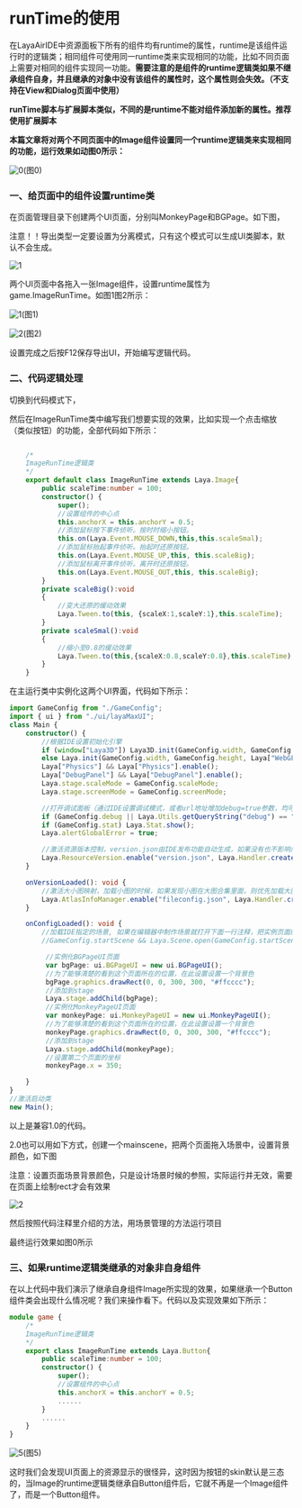 # runTime的使用

在LayaAirIDE中资源面板下所有的组件均有runtime的属性，runtime是该组件运行时的逻辑类；相同组件可使用同一runtime类来实现相同的功能，比如不同页面上需要对相同的组件实现同一功能。**需要注意的是组件的runtime逻辑类如果不继承组件自身，并且继承的对象中没有该组件的属性时，这个属性则会失效。（不支持在View和Dialog页面中使用）**

**runTime脚本与扩展脚本类似，不同的是runtime不能对组件添加新的属性。推荐使用扩展脚本**

**本篇文章将对两个不同页面中的Image组件设置同一个runtime逻辑类来实现相同的功能，运行效果如动图0所示：**

![0](img\0.gif)(图0)

### 一、给页面中的组件设置runtime类

在页面管理目录下创建两个UI页面，分别叫MonkeyPage和BGPage。如下图，

注意！！导出类型一定要设置为分离模式，只有这个模式可以生成UI类脚本，默认不会生成。

![1](img\ide1.png)

两个UI页面中各拖入一张Image组件，设置runtime属性为game.ImageRunTime。如图1图2所示：

![1](img\ide3.png)(图1)

![2](img\ide2.png)(图2)

设置完成之后按F12保存导出UI，开始编写逻辑代码。



### 二、代码逻辑处理

切换到代码模式下，

然后在ImageRunTime类中编写我们想要实现的效果，比如实现一个点击缩放（类似按钮）的功能，全部代码如下所示：

```typescript

    /*
    ImageRunTime逻辑类 
    */
    export default class ImageRunTime extends Laya.Image{
        public scaleTime:number = 100;
        constructor() {
            super();
            //设置组件的中心点
			this.anchorX = this.anchorY = 0.5;
			//添加鼠标按下事件侦听。按时时缩小按钮。
			this.on(Laya.Event.MOUSE_DOWN,this,this.scaleSmal);
			//添加鼠标抬起事件侦听。抬起时还原按钮。
			this.on(Laya.Event.MOUSE_UP,this, this.scaleBig);
			//添加鼠标离开事件侦听。离开时还原按钮。
			this.on(Laya.Event.MOUSE_OUT,this, this.scaleBig);
        }
        private scaleBig():void
		{
			//变大还原的缓动效果
			Laya.Tween.to(this, {scaleX:1,scaleY:1},this.scaleTime);
		}
		private scaleSmal():void
		{
			//缩小至0.8的缓动效果
			Laya.Tween.to(this,{scaleX:0.8,scaleY:0.8},this.scaleTime);
		}
    }

```

在主运行类中实例化这两个UI界面，代码如下所示：

```typescript
import GameConfig from "./GameConfig";
import { ui } from "./ui/layaMaxUI";
class Main {
	constructor() {
		//根据IDE设置初始化引擎		
		if (window["Laya3D"]) Laya3D.init(GameConfig.width, GameConfig.height);
		else Laya.init(GameConfig.width, GameConfig.height, Laya["WebGL"]);
		Laya["Physics"] && Laya["Physics"].enable();
		Laya["DebugPanel"] && Laya["DebugPanel"].enable();
		Laya.stage.scaleMode = GameConfig.scaleMode;
		Laya.stage.screenMode = GameConfig.screenMode;

		//打开调试面板（通过IDE设置调试模式，或者url地址增加debug=true参数，均可打开调试面板）
		if (GameConfig.debug || Laya.Utils.getQueryString("debug") == "true") Laya.enableDebugPanel();
		if (GameConfig.stat) Laya.Stat.show();
		Laya.alertGlobalError = true;

		//激活资源版本控制，version.json由IDE发布功能自动生成，如果没有也不影响后续流程
		Laya.ResourceVersion.enable("version.json", Laya.Handler.create(this, this.onVersionLoaded), Laya.ResourceVersion.FILENAME_VERSION);
	}

	onVersionLoaded(): void {
		//激活大小图映射，加载小图的时候，如果发现小图在大图合集里面，则优先加载大图合集，而不是小图
		Laya.AtlasInfoManager.enable("fileconfig.json", Laya.Handler.create(this, this.onConfigLoaded));
	}

	onConfigLoaded(): void {
		//加载IDE指定的场景, 如果在编辑器中制作场景就打开下面一行注释，把实例页面的代码注掉
		//GameConfig.startScene && Laya.Scene.open(GameConfig.startScene);

		 //实例化BGPageUI页面
		 var bgPage: ui.BGPageUI = new ui.BGPageUI();
		 //为了能够清楚的看到这个页面所在的位置，在此设置设置一个背景色
		 bgPage.graphics.drawRect(0, 0, 300, 300, "#ffcccc");
		 //添加到stage
		 Laya.stage.addChild(bgPage);
		 //实例化MonkeyPageUI页面
		 var monkeyPage: ui.MonkeyPageUI = new ui.MonkeyPageUI();
		 //为了能够清楚的看到这个页面所在的位置，在此设置设置一个背景色
		 monkeyPage.graphics.drawRect(0, 0, 300, 300, "#ffcccc");
		 //添加到stage
		 Laya.stage.addChild(monkeyPage);
		 //设置第二个页面的坐标
		 monkeyPage.x = 350;

	}
}
//激活启动类
new Main();

```

以上是兼容1.0的代码。

2.0也可以用如下方式，创建一个mainscene，把两个页面拖入场景中，设置背景颜色，如下图

注意：设置页面场景背景颜色，只是设计场景时候的参照，实际运行并无效，需要在页面上绘制rect才会有效果

![2](img\ide4.png)

然后按照代码注释里介绍的方法，用场景管理的方法运行项目

最终运行效果如图0所示



### 三、如果runtime逻辑类继承的对象非自身组件

在以上代码中我们演示了继承自身组件Image所实现的效果，如果继承一个Button组件类会出现什么情况呢？我们来操作看下。代码以及实现效果如下所示：

```typescript
module game {
    /*
    ImageRunTime逻辑类 
    */
    export class ImageRunTime extends Laya.Button{
        public scaleTime:number = 100;
        constructor() {
            super();
            //设置组件的中心点
			this.anchorX = this.anchorY = 0.5;
			......
        }
        ......
    }
}
```

![5](img\5.gif)(图5)

这时我们会发现UI页面上的资源显示的很怪异，这时因为按钮的skin默认是三态的，当Image的runtime逻辑类继承自Button组件后，它就不再是一个Image组件了，而是一个Button组件。